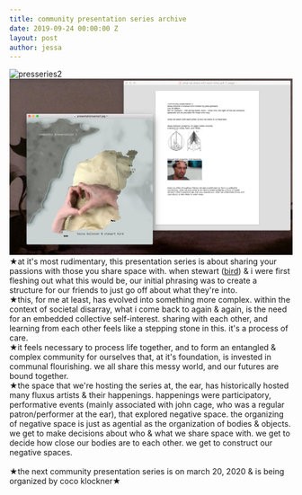 ```yaml
---
title: community presentation series archive
date: 2019-09-24 00:00:00 Z
layout: post
author: jessa
---
```


<body>
	<p>
<img src="/images/presseries2.png" alt="presseries2" width="800" ><br>
<img src="/images/finalpres.png" alt="presseries" width="800" ><br>
★at it's most rudimentary, this presentation series is about sharing your passions with those you share space with. when stewart (<a href="http://stewart-bird.com/">bird</a>) & i were first fleshing out what this would be, our initial phrasing was to create a structure for our friends to just go off about what they're into. <br>
★this, for me at least, has evolved into something more complex. within the context of societal disarray, what i come back to again & again, is the need for an embedded collective self-interest. sharing with each other, and learning from each other feels like a stepping stone in this. it's a process of care. <br>
★it feels necessary to process life together, and to form an entangled & complex community for ourselves that, at it's foundation, is invested in communal flourishing. we all share this messy world, and our futures are bound together. <br>
★the space that we're hosting the series at, the ear, has historically hosted many fluxus artists & their happenings. happenings were participatory, performative events (mainly associated with john cage, who was a regular patron/performer at the ear), that explored negative space. the organizing of negative space is just as agential as the organization of bodies & objects. we get to make decisions about who & what we share space with. we get to decide how close our bodies are to each other. we get to construct our negative spaces.
<br><br>
 ★the next community presentation series is on march 20, 2020 & is being organized by coco klockner★
</p>
</body>